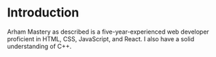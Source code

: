 # Introduction
Arham Mastery as described is a five-year-experienced web developer proficient in HTML, CSS, JavaScript, and React. I also have a solid understanding of C++.
